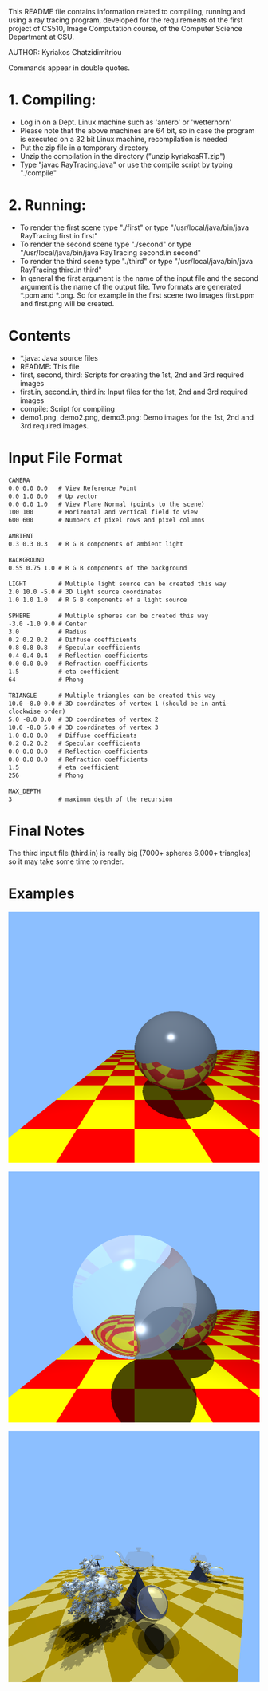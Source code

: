 This README file contains information related to compiling, running and
using a ray tracing program, developed for the requirements of the first
project of CS510, Image Computation course, of the Computer Science 
Department at CSU.

AUTHOR: Kyriakos Chatzidimitriou

Commands appear in double quotes.

# 1. Compiling:

- Log in on a Dept. Linux machine such as 'antero' or 'wetterhorn'
- Please note that the above machines are 64 bit, so in case the program
is executed on a 32 bit Linux machine, recompilation is needed
- Put the zip file in a temporary directory
- Unzip the compilation in the directory ("unzip kyriakosRT.zip")
- Type "javac RayTracing.java" or use the compile script by 
typing "./compile"

# 2. Running:

- To render the first scene type "./first" or type
"/usr/local/java/bin/java RayTracing first.in first"
- To render the second scene type "./second" or type
"/usr/local/java/bin/java RayTracing second.in second"
- To render the third scene type "./third" or type
"/usr/local/java/bin/java RayTracing third.in third"
- In general the first argument is the name of the input file and the second
argument is the name of the output file. Two formats are generated *.ppm and
*.png. So for example in the first scene two images first.ppm and first.png 
will be created.

# Contents
- *.java: Java source files
- README: This file
- first, second, third: Scripts for creating the 1st, 2nd and 3rd required 
images
- first.in, second.in, third.in: Input files  for the 1st, 2nd and 3rd required 
images 
- compile: Script for compiling
- demo1.png, demo2.png, demo3.png: Demo images for the 1st, 2nd and 3rd required 
images.

# Input File Format

    CAMERA
    0.0 0.0 0.0   # View Reference Point
    0.0 1.0 0.0   # Up vector
    0.0 0.0 1.0   # View Plane Normal (points to the scene)
    100 100       # Horizontal and vertical field fo view
    600 600       # Numbers of pixel rows and pixel columns

    AMBIENT
    0.3 0.3 0.3   # R G B components of ambient light

    BACKGROUND
    0.55 0.75 1.0 # R G B components of the background

    LIGHT         # Multiple light source can be created this way
    2.0 10.0 -5.0 # 3D light source coordinates
    1.0 1.0 1.0   # R G B components of a light source

    SPHERE        # Multiple spheres can be created this way
    -3.0 -1.0 9.0 # Center
    3.0           # Radius
    0.2 0.2 0.2   # Diffuse coefficients
    0.8 0.8 0.8   # Specular coefficients
    0.4 0.4 0.4   # Reflection coefficients
    0.0 0.0 0.0   # Refraction coefficients
    1.5           # eta coefficient
    64            # Phong

    TRIANGLE      # Multiple triangles can be created this way
    10.0 -8.0 0.0 # 3D coordinates of vertex 1 (should be in anti-clockwise order)
    5.0 -8.0 0.0  # 3D coordinates of vertex 2
    10.0 -8.0 5.0 # 3D coordinates of vertex 3
    1.0 0.0 0.0   # Diffuse coefficients
    0.2 0.2 0.2   # Specular coefficients
    0.0 0.0 0.0   # Reflection coefficients
    0.0 0.0 0.0   # Refraction coefficients
    1.5           # eta coefficient
    256           # Phong

    MAX_DEPTH
    3             # maximum depth of the recursion

# Final Notes
The third input file (third.in) is really big (7000+ spheres 6,000+ triangles)
so it may take some time to render.

# Examples

![](https://github.com/kyrcha/ray-tracing/blob/master/demo1.png?raw=true)

![](https://github.com/kyrcha/ray-tracing/blob/master/demo2.png)

![](https://github.com/kyrcha/ray-tracing/blob/master/demo3.png)
